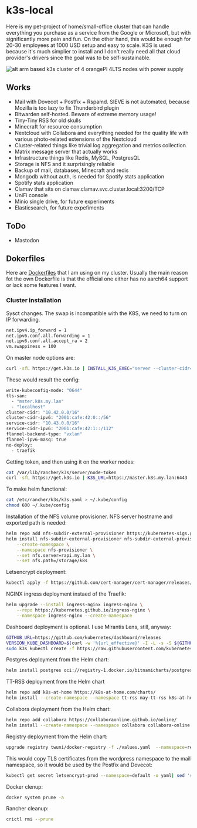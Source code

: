 # k3s-local

Here is my pet-project of home/small-office cluster that can handle everything you purchase as a service from the Google or Microsoft, but with significantly more pain and fun. On the other hand, this would be enough for 20-30 employees at 1000 USD setup and easy to scale. K3S is used because it's much simplier to install and I don't really need all that cloud provider's drivers since the goal was to be self-sustainable.

![alt arm based k3s cluster of 4 orangePI 4LTS nodes with power supply]( https://andreybondarenko.com/wp-content/uploads/2023/07/image-1536x1152.png "My ARM65 cluster made of 4 OrangePI LTS")

## Works

* Mail with Dovecot + Postfix + Rspamd. SIEVE is not automated, because Mozilla is too lazy to fix Thunderbird plugin
* Bitwarden self-hosted. Beware of extreme memory usage!
* Tiny-Tiny RSS for old skulls
* Minecraft for resource consumption
* Nextcloud with Collabora and everything needed for the quality life with various photo-related extensions of the Nextcloud
* Cluster-related things like trivial log aggregation and metrics collection
* Matrix message server that actually works
* Infrastructure things like Redis, MySQL, PostgresQL
* Storage is NFS and it surprisingly reliable
* Backup of mail, databases, Minecraft and redis
* Mongodb without auth, is needed for Spotify stats application
* Spotify stats application
* Clamav that sits on  clamav.clamav.svc.cluster.local:3200/TCP
* UniFi console
* Minio single drive, for future experiments
* Elasticsearch, for future expefiments

## ToDo

* Mastodon

## Dokerfiles

Here are [Dockerfiles](https://github.com/shaman007/Dockerfiles) that I am using on my cluster. Usually the main reason fot the own Dockerfile is that the official one either has no aarch64 support or lack some features I want.

### Cluster installation

Sysct сhanges. The swap is incompatible with the K8S, we need to turn on IP forwarding.

```bash
net.ipv4.ip_forward = 1
net.ipv6.conf.all.forwarding = 1
net.ipv6.conf.all.accept_ra = 2
vm.swappiness = 100
```

On master node options are:

```bash
curl -sfL https://get.k3s.io | INSTALL_K3S_EXEC="server --cluster-cidr=10.42.0.0/16,2001:cafe:42:0::/56 --service-cidr=10.43.0.0/16,2001:cafe:42:1::/112 --flannel-ipv6-masq --disable traefik" sh -s -
```

These would result the config:

```bash
write-kubeconfig-mode: "0644"
tls-san:
  - "mster.k8s.my.lan"
  - "localhost"
cluster-cidr: "10.42.0.0/16"
cluster-cidr-ipv6: "2001:cafe:42:0::/56"
service-cidr: "10.43.0.0/16"
service-cidr-ipv6: "2001:cafe:42:1::/112"
flannel-backend-type: "vxlan"
flannel-ipv6-masq: true
no-deploy:
  - traefik
```

Getting token, and then using it on the worker nodes:

```bash
cat /var/lib/rancher/k3s/server/node-token
curl -sfL https://get.k3s.io | K3S_URL=https://master.k8s.my.lan:6443  K3S_TOKEN=K10e::server:1397 sh -
```

To make helm functional:

```bash
cat /etc/rancher/k3s/k3s.yaml > ~/.kube/config
chmod 600 ~/.kube/config
```

Installation of the NFS volume provisioner. NFS server hostname and exported path is needed:

```bash
helm repo add nfs-subdir-external-provisioner https://kubernetes-sigs.github.io/nfs-subdir-external-provisioner/
helm install nfs-subdir-external-provisioner nfs-subdir-external-provisioner/nfs-subdir-external-provisioner \
    --create-namespace \
    --namespace nfs-provisioner \
    --set nfs.server=rapi.my.lan \
    --set nfs.path=/storage/k8s
```

Letsencrypt deployment:

```bash
kubectl apply -f https://github.com/cert-manager/cert-manager/releases/download/v1.12.0/cert-manager.yaml
```

NGINX ingress deployment instaed of the Traefik:

```bash
helm upgrade --install ingress-nginx ingress-nginx \
    --repo https://kubernetes.github.io/ingress-nginx \
    --namespace ingress-nginx --create-namespace
```

Dashboard deployment is optional. I use Mirantis Lens, still, anyway:

```bash
GITHUB_URL=https://github.com/kubernetes/dashboard/releases
VERSION_KUBE_DASHBOARD=$(curl -w '%{url_effective}' -I -L -s -S ${GITHUB_URL}/latest -o /dev/null | sed -e 's|.*/||')
sudo k3s kubectl create -f https://raw.githubusercontent.com/kubernetes/dashboard/${VERSION_KUBE_DASHBOARD}/aio/deploy/recommended.yaml
```

Postgres deployment from the Helm chart:

```bash
helm install postgres oci://registry-1.docker.io/bitnamicharts/postgresql
```

TT-RSS deployment from the Helm chart

```bash
helm repo add k8s-at-home https://k8s-at-home.com/charts/
helm install --create-namespace --namespace tt-rss may-tt-rss k8s-at-home/tt-rss -f ./values.yaml
```

Collabora deployment from the Helm chart:

```bash
helm repo add collabora https://collaboraonline.github.io/online/
helm install --create-namespace --namespace collabora collabora-online collabora/collabora-online -f my_values.yaml
```

Registry deployment from the Helm chart:

```bash
upgrade registry twuni/docker-registry -f ./values.yaml  --namespace=registry
```

This would copy TLS certificates from the wordpress namespace to the mail namespace, so it would be used by the Postfix and Dovecot:

```bash
kubectl get secret letsencrypt-prod --namespace=default -o yaml| sed 's/namespace: .*/namespace: mail/'|kubectl apply -f -
```

Docker clenup:

```bash
docker system prune -a
```

Rancher cleanup:

```bash
crictl rmi --prune
```
